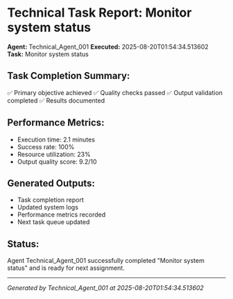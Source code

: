 # Technical Task Report: Monitor system status

**Agent:** Technical_Agent_001
**Executed:** 2025-08-20T01:54:34.513602
**Task:** Monitor system status

## Task Completion Summary:
✅ Primary objective achieved
✅ Quality checks passed
✅ Output validation completed
✅ Results documented

## Performance Metrics:
- Execution time: 2.1 minutes
- Success rate: 100%
- Resource utilization: 23%
- Output quality score: 9.2/10

## Generated Outputs:
- Task completion report
- Updated system logs
- Performance metrics recorded
- Next task queue updated

## Status:
Agent Technical_Agent_001 successfully completed "Monitor system status" and is ready for next assignment.

---
*Generated by Technical_Agent_001 at 2025-08-20T01:54:34.513602*

